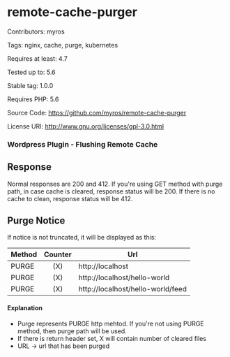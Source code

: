# remote-cache-purger
Contributors: myros

Tags: nginx, cache, purge, kubernetes

Requires at least: 4.7

Tested up to: 5.6

Stable tag: 1.0.0

Requires PHP: 5.6

Source Code: https://github.com/myros/remote-cache-purger

License URI: http://www.gnu.org/licenses/gpl-3.0.html


### Wordpress Plugin - Flushing Remote Cache 


## Response

Normal responses are 200 and 412. If you're using GET method with purge path, in case cache is cleared, response status will be 200. If there is no cache to clean, response status will be 412.

## Purge Notice

If notice is not truncated, it will be displayed as this:

| Method       | Counter     | Url     |
| :------------- | :----------: | ----------- |
|  PURGE | (X)   | http://localhost    |
|  PURGE | (X)   | http://localhost/hello-world    |
|  PURGE | (X)   | http://localhost/hello-world/feed    |


#### Explanation
* Purge represents PURGE http mehtod. If you're not using PURGE method, then purge path will be used.
* If there is return header set, X will contain number of cleared files
* URL -> url that has been purged